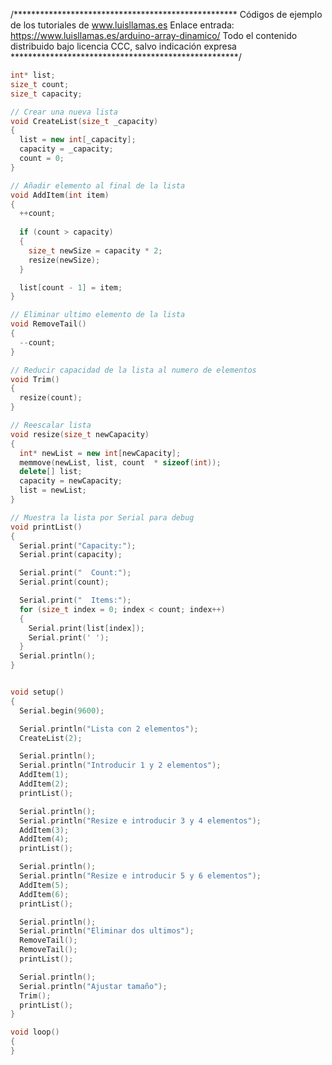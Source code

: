 /***************************************************
Códigos de ejemplo de los tutoriales de www.luisllamas.es
Enlace entrada: https://www.luisllamas.es/arduino-array-dinamico/
Todo el contenido distribuido bajo licencia CCC, salvo indicación expresa
****************************************************/

```cpp
int* list;
size_t count;
size_t capacity;

// Crear una nueva lista
void CreateList(size_t _capacity)
{
  list = new int[_capacity];
  capacity = _capacity;
  count = 0;
}

// Añadir elemento al final de la lista
void AddItem(int item)
{
  ++count;
    
  if (count > capacity)
  {
    size_t newSize = capacity * 2;
    resize(newSize);
  } 

  list[count - 1] = item;
}

// Eliminar ultimo elemento de la lista
void RemoveTail()
{
  --count;
}

// Reducir capacidad de la lista al numero de elementos
void Trim()
{
  resize(count);
}

// Reescalar lista
void resize(size_t newCapacity)
{
  int* newList = new int[newCapacity];
  memmove(newList, list, count  * sizeof(int));
  delete[] list;
  capacity = newCapacity;
  list = newList;
}

// Muestra la lista por Serial para debug
void printList()
{
  Serial.print("Capacity:");
  Serial.print(capacity);

  Serial.print("  Count:");
  Serial.print(count);

  Serial.print("  Items:");
  for (size_t index = 0; index < count; index++)
  {
    Serial.print(list[index]);
    Serial.print(' ');
  }
  Serial.println();
}


void setup()
{
  Serial.begin(9600);

  Serial.println("Lista con 2 elementos");
  CreateList(2);

  Serial.println();
  Serial.println("Introducir 1 y 2 elementos");
  AddItem(1);
  AddItem(2);
  printList();

  Serial.println();
  Serial.println("Resize e introducir 3 y 4 elementos");
  AddItem(3);
  AddItem(4);
  printList();

  Serial.println();
  Serial.println("Resize e introducir 5 y 6 elementos");
  AddItem(5);
  AddItem(6);
  printList();

  Serial.println();
  Serial.println("Eliminar dos ultimos");
  RemoveTail();
  RemoveTail();
  printList();

  Serial.println();
  Serial.println("Ajustar tamaño");
  Trim();
  printList();
}

void loop()
{
}
```